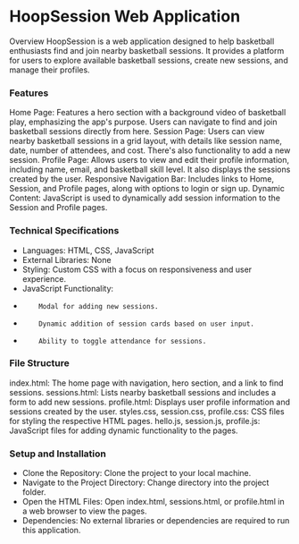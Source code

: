 # HoopSession Web Application

Overview
HoopSession is a web application designed to help basketball enthusiasts find 
and join nearby basketball sessions. It provides a platform for users to explore available basketball sessions, create new sessions, and manage their profiles.

### Features

Home Page: Features a hero section with a background video of basketball play, emphasizing the app's purpose. Users can navigate to find and join basketball sessions directly from here.
Session Page: Users can view nearby basketball sessions in a grid layout, with details like session name, date, number of attendees, and cost. There's also functionality to add a new session.
Profile Page: Allows users to view and edit their profile information, including name, email, and basketball skill level. It also displays the sessions created by the user.
Responsive Navigation Bar: Includes links to Home, Session, and Profile pages, along with options to login or sign up.
Dynamic Content: JavaScript is used to dynamically add session information to the Session and Profile pages.

### Technical Specifications

* Languages: HTML, CSS, JavaScript
* External Libraries: None
* Styling: Custom CSS with a focus on responsiveness and user experience.
* JavaScript Functionality:
*         Modal for adding new sessions.
*         Dynamic addition of session cards based on user input.
*         Ability to toggle attendance for sessions.

### File Structure

index.html: The home page with navigation, hero section, and a link to find sessions.
sessions.html: Lists nearby basketball sessions and includes a form to add new sessions.
profile.html: Displays user profile information and sessions created by the user.
styles.css, session.css, profile.css: CSS files for styling the respective HTML pages.
hello.js, session.js, profile.js: JavaScript files for adding dynamic functionality to the pages.

### Setup and Installation

* Clone the Repository: Clone the project to your local machine.
* Navigate to the Project Directory: Change directory into the project folder.
* Open the HTML Files: Open index.html, sessions.html, or profile.html in a web browser to view the pages.
* Dependencies: No external libraries or dependencies are required to run this application.
